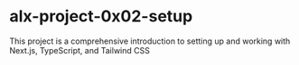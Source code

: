 # alx-project-0x02-setup
This project is a comprehensive introduction to setting up and working with Next.js, TypeScript, and Tailwind CSS
